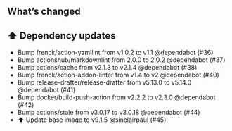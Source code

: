 ## What’s changed

## ⬆️ Dependency updates

- Bump frenck/action-yamllint from v1.0.2 to v1.1 @dependabot (#36)
- Bump actionshub/markdownlint from 2.0.0 to 2.0.2 @dependabot (#37)
- Bump actions/cache from v2.1.3 to v2.1.4 @dependabot (#38)
- Bump frenck/action-addon-linter from v1.4 to v2 @dependabot (#40)
- Bump release-drafter/release-drafter from v5.13.0 to v5.14.0 @dependabot (#41)
- Bump docker/build-push-action from v2.2.2 to v2.3.0 @dependabot (#42)
- Bump actions/stale from v3.0.17 to v3.0.18 @dependabot (#44)
- ⬆ Update base image to v9.1.5 @sinclairpaul (#45)
